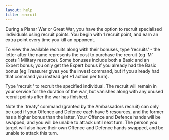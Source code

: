 ```yaml
---
layout: help
title: recruit
---
```


During a Planar War or Great War, you have the option to recruit specialised 
individuals using recruit points.  You begin with 1 recruit point, and earn an
extra point every time you kill an opponent.

To view the available recruits along with their bonuses, type 'recruits' - 
the letter after the name represents the cost to purchase the recruit (eg 'M' 
costs 1 Military resource).  Some bonuses include both a Basic and an Expert 
bonus; you only get the Expert bonus if you already had the Basic bonus (eg 
Treasurer gives you the invest command, but if you already had that command 
you instead get +1 action per turn).

Type 'recruit <name>' to recruit the specified individual.  The recruit will 
remain in your service for the duration of the war, but vanishes along with 
any unused recruit points after the war has finished.

Note the 'treaty' command (granted by the Ambassadors recruit) can only be used
if your Offence and Defence each have 5 resources, and the former has a higher 
bonus than the latter.  Your Offence and Defence hands will be swapped, and you
will be unable to attack until next turn.  The person you target will also have
their own Offence and Defence hands swapped, and be unable to attack this turn.
